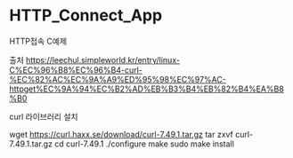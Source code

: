# HTTP_Connect_App
HTTP접속 C예제

출처
https://leechul.simpleworld.kr/entry/linux-C%EC%96%B8%EC%96%B4-curl-%EC%82%AC%EC%9A%A9%ED%95%98%EC%97%AC-httpget%EC%9A%94%EC%B2%AD%EB%B3%B4%EB%82%B4%EA%B8%B0

curl 라이브러리 설치

wget https://curl.haxx.se/download/curl-7.49.1.tar.gz
tar zxvf curl-7.49.1.tar.gz
cd curl-7.49.1
./configure
make
sudo make install



